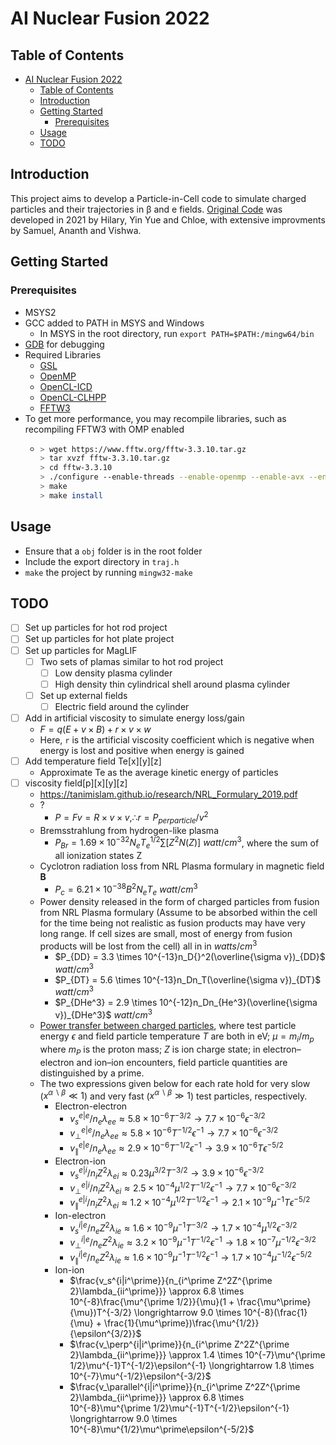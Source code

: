 # AI Nuclear Fusion 2022
## Table of Contents
- [AI Nuclear Fusion 2022](#ai-nuclear-fusion-2022)
  - [Table of Contents](#table-of-contents)
  - [Introduction](#introduction)
  - [Getting Started](#getting-started)
    - [Prerequisites](#prerequisites)
  - [Usage](#usage)
  - [TODO](#todo)

## Introduction
This project aims to develop a Particle-in-Cell code to simulate charged particles and their trajectories in β and e fields. [Original Code](https://github.com/23HCI03SMP/AI-Nuclear-Fusion-2021) was developed in 2021 by Hilary, Yin Yue and Chloe, with extensive improvments by Samuel, Ananth and Vishwa.

## Getting Started
### Prerequisites
- MSYS2
- GCC added to PATH in MSYS and Windows
    - In MSYS in the root directory, run `export PATH=$PATH:/mingw64/bin`
- [GDB](https://packages.msys2.org/package/mingw-w64-x86_64-gdb) for debugging
- Required Libraries
    - [GSL](https://packages.msys2.org/package/mingw-w64-x86_64-gsl)
    - [OpenMP](https://packages.msys2.org/package/mingw-w64-x86_64-openmp)
    - [OpenCL-ICD](https://packages.msys2.org/package/mingw-w64-x86_64-opencl-icd)
    - [OpenCL-CLHPP](https://packages.msys2.org/package/mingw-w64-x86_64-opencl-clhpp)
    - [FFTW3](https://packages.msys2.org/package/mingw-w64-x86_64-fftw)
- To get more performance, you may recompile libraries, such as recompiling FFTW3 with OMP enabled
  - ```bash
    > wget https://www.fftw.org/fftw-3.3.10.tar.gz
    > tar xvzf fftw-3.3.10.tar.gz
    > cd fftw-3.3.10
    > ./configure --enable-threads --enable-openmp --enable-avx --enable-avx2 --enable-avx512 --enable-avx-128-fma --enable-float --with-our-malloc --enable-sse2
    > make
    > make install
    ```

## Usage
- Ensure that a `obj` folder is in the root folder
- Include the export directory in `traj.h`
- `make` the project by running `mingw32-make`

## TODO
- [ ] Set up particles for hot rod project 
- [ ] Set up particles for hot plate project
- [ ] Set up particles for MagLIF
  - [ ] Two sets of plamas similar to hot rod project
    - [ ] Low density plasma cylinder
    - [ ] High density thin cylindrical shell around plasma cylinder
  - [ ] Set up external fields
    - [ ] Electric field around the cylinder
- [ ] Add in artificial viscosity to simulate energy loss/gain
    - $F = q(E + v \times B) + r \times v \times w$
    - Here, `r` is the artificial viscosity coefficient which is negative when energy is lost and positive when energy is gained
- [ ] Add temperature field Te[x][y][z]
  - Approximate Te as the average kinetic energy of particles
- [ ] viscosity field[p][x][y][z]
  - https://tanimislam.github.io/research/NRL_Formulary_2019.pdf
  - ?
    - $P = Fv = R \times v \times v, \therefore r = P_{perparticle}/v^2$
  - Bremsstrahlung from hydrogen-like plasma
    - $P_{Br} = 1.69 \times 10^{-32}N_eT_e^{1/2} \sum[Z^2N(Z)]$ $watt/cm^3$, where the sum of all ionization states Z
  - Cyclotron radiation loss from NRL Plasma formulary in magnetic field **B**
    - $P_c = 6.21 \times 10^{-38}B^2N_eT_e$ $watt/cm^3$
  - Power density released in the form of charged particles from fusion from NRL Plasma formulary (Assume to be absorbed within the cell for the time being not realistic as fusion products may have very long range. If cell sizes are small, most of energy from fusion products will be lost from the cell) all in in $watts/cm^3$
    - $P_{DD} = 3.3 \times 10^{-13}n_D{}^2(\overline{\sigma v})_{DD}$ $watt/cm^3$
    - $P_{DT} = 5.6 \times 10^{-13}n_Dn_T(\overline{\sigma v})_{DT}$ $watt/cm^3$
    - $P_{DHe^3} = 2.9 \times 10^{-12}n_Dn_{He^3}(\overline{\sigma v})_{DHe^3}$ $watt/cm^3$
  - [Power transfer between charged particles](https://tanimislam.github.io/research/NRL_Formulary_2019.pdf#page=32), where test particle energy $\epsilon$ and field particle temperature $T$ are both in eV; $\mu = m_i/m_p$ where $m_P$ is the proton mass; $Z$ is ion charge state; in electron–electron and ion–ion encounters, field particle quantities are distinguished by a prime.
  - The two expressions given below for each rate hold for very slow ($x^{\alpha \backslash \beta} \ll 1$) and very fast ($x^{\alpha \backslash \beta} \gg 1$) test particles, respectively.
    - Electron-electron
      - $v_s^{e|e}/n_e \lambda_{ee} \approx 5.8 \times 10^{-6}T^{-3/2} \longrightarrow 7.7 \times 10^{-6} \epsilon^{-3/2}$
      - $v_\perp^{e|e}/n_e \lambda_{ee} \approx 5.8 \times 10^{-6}T^{-1/2} \epsilon^{-1} \longrightarrow 7.7 \times 10^{-6} \epsilon^{-3/2}$
      - $v_\parallel^{e|e}/n_e \lambda_{ee} \approx 2.9 \times 10^{-6}T^{-1/2} \epsilon^{-1} \longrightarrow 3.9 \times 10^{-6} T \epsilon^{-5/2}$
    - Electron-ion
      - $v_s^{e|i}/n_iZ^2 \lambda_{ei} \approx 0.23\mu^{3/2}T^{-3/2} \longrightarrow 3.9 \times 10^{-6}\epsilon^{-3/2}$
      - $v_\perp^{e|i}/n_iZ^2\lambda_{ei} \approx 2.5 \times 10^{-4}\mu^{1/2}T^{-1/2}\epsilon^{-1} \longrightarrow 7.7 \times 10^{-6}\epsilon^{-3/2}$
      - $v_\parallel^{e|i}/n_iZ^2 \lambda_{ei} \approx 1.2 \times 10^{-4}\mu^{1/2}T^{-1/2}\epsilon^{-1} \longrightarrow 2.1 \times 10^{-9}\mu^{-1}T\epsilon^{-5/2}$
    - Ion-electron
      - $v_s^{i|e}/n_eZ^2 \lambda_{ie} \approx 1.6 \times 10^{-9}\mu^{-1}T^{-3/2} \longrightarrow 1.7 \times 10^{-4}\mu^{1/2}\epsilon^{-3/2}$
      - $v_\perp^{i|e}/n_eZ^2 \lambda_{ie} \approx 3.2 \times 10^{-9}\mu^{-1}T^{-1/2}\epsilon^{-1} \longrightarrow 1.8 \times 10^{-7}\mu^{-1/2}\epsilon^{-3/2}$
      - $v_\parallel^{i|e}/n_eZ^2 \lambda_{ie} \approx 1.6 \times 10^{-9}\mu^{-1}T^{-1/2}\epsilon^{-1} \longrightarrow 1.7 \times 10^{-4}\mu^{-1/2}\epsilon^{-5/2}$
    - Ion-ion
      - $\frac{v_s^{i|i^\prime}}{n_{i^\prime Z^2Z^{\prime 2}\lambda_{ii^\prime}}} \approx 6.8 \times 10^{-8}\frac{\mu^{\prime 1/2}}{\mu}(1 + \frac{\mu^\prime}{\mu})T^{-3/2} \longrightarrow 9.0 \times 10^{-8}(\frac{1}{\mu} + \frac{1}{\mu^\prime})\frac{\mu^{1/2}}{\epsilon^{3/2}}$
      - $\frac{v_\perp^{i|i^\prime}}{n_{i^\prime Z^2Z^{\prime 2}\lambda_{ii^\prime}}} \approx 1.4 \times 10^{-7}\mu^{\prime 1/2}\mu^{-1}T^{-1/2}\epsilon^{-1} \longrightarrow 1.8 \times 10^{-7}\mu^{-1/2}\epsilon^{-3/2}$
      - $\frac{v_\parallel^{i|i^\prime}}{n_{i^\prime Z^2Z^{\prime 2}\lambda_{ii^\prime}}} \approx 6.8 \times 10^{-8}\mu^{\prime 1/2}\mu^{-1}T^{-1/2}\epsilon^{-1} \longrightarrow 9.0 \times 10^{-8}\mu^{1/2}\mu^\prime\epsilon^{-5/2}$
